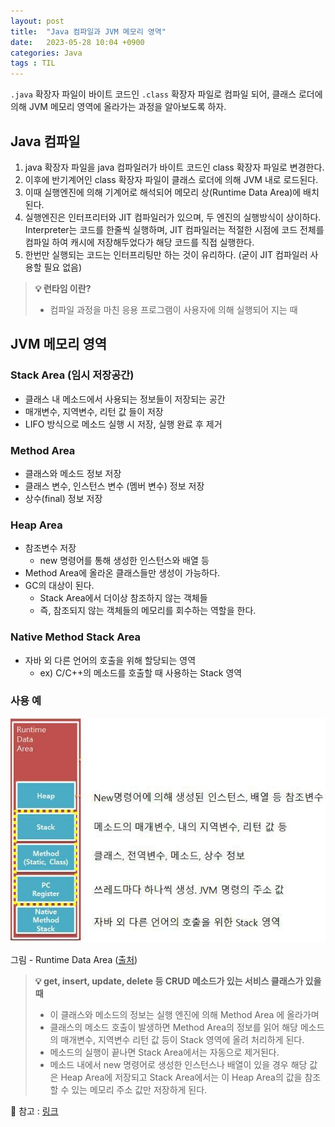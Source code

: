 ```yaml
---
layout: post
title:  "Java 컴파일과 JVM 메모리 영역"
date:   2023-05-28 10:04 +0900
categories: Java
tags : TIL
---
```


`.java` 확장자 파일이 바이트 코드인 `.class` 확장자 파일로 컴파일 되어, 클래스 로더에 의해 JVM 메모리 영역에 올라가는 과정을 알아보도록 하자.

## Java 컴파일
1. java 확장자 파일을 java 컴파일러가 바이트 코드인 class 확장자 파일로 변경한다.
2. 이후에 반기계어인 class 확장자 파일이 클래스 로더에 의해 JVM 내로 로드된다.
3. 이때 실행엔진에 의해 기계어로 해석되어 메모리 상(Runtime Data Area)에 배치된다.
4. 실행엔진은 인터프리터와 JIT 컴파일러가 있으며, 두 엔진의 실행방식이 상이하다. Interpreter는 코드를 한줄씩 실행하며, JIT 컴파일러는 적절한 시점에 코드 전체를 컴파일 하여 캐시에 저장해두었다가 해당 코드를 직접 실행한다.
5. 한번만 실행되는 코드는 인터프리팅만 하는 것이 유리하다. (굳이 JIT 컴파일러 사용할 필요 없음)

>**💡 런타임 이란?**
>- 컴파일 과정을 마친 응용 프로그램이 사용자에 의해 실행되어 지는 때

## JVM 메모리 영역

### Stack Area (임시 저장공간)

- 클래스 내 메소드에서 사용되는 정보들이 저장되는 공간
- 매개변수, 지역변수, 리턴 값 들이 저장
- LIFO 방식으로 메소드 실행 시 저장, 실행 완료 후 제거

### Method Area

- 클래스와 메소드 정보 저장
- 클래스 변수, 인스턴스 변수 (멤버 변수) 정보 저장
- 상수(final) 정보 저장

### Heap Area

- 참조변수 저장
  - new 명령어를 통해 생성한 인스턴스와 배열 등
- Method Area에 올라온 클래스들만 생성이 가능하다.
- GC의 대상이 된다.
  - Stack Area에서 더이상 참조하지 않는 객체들
  - 즉, 참조되지 않는 객체들의 메모리를 회수하는 역할을 한다.

### Native Method Stack Area

- 자바 외 다른 언어의 호출을 위해 할당되는 영역
  - ex) C/C++의 메소드를 호출할 때 사용하는 Stack 영역

### 사용 예

![img1.daumcdn.jpg](/assets/images/posts/img1.daumcdn.jpg)

그림 - Runtime Data Area ([출처](https://aljjabaegi.tistory.com/387))

> **💡 get, insert, update, delete 등 CRUD 메소드가 있는 서비스 클래스가 있을 때**
> - 이 클래스와 메소드의 정보는 실행 엔진에 의해 Method Area 에 올라가며
> - 클래스의 메소드 호출이 발생하면 Method Area의 정보를 읽어 해당 메소드의 매개변수, 지역변수 리턴 값 등이 Stack 영역에 올려 처리하게 된다.
> - 메소드의 실행이 끝나면 Stack Area에서는 자동으로 제거된다.
> - 메소드 내에서 new 명령어로 생성한 인스턴스나 배열이 있을 경우 해당 값은 Heap Area에 저장되고 Stack Area에서는 이 Heap Area의 값을 참조할 수 있는 메모리 주소 값만 저장하게 된다.

📍 참고 : [링크](https://aljjabaegi.tistory.com/387)
